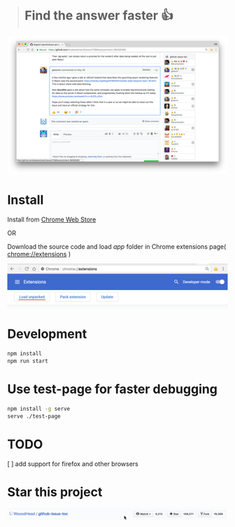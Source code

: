 > # Find the answer faster :+1:


![](screenshots/screenshot1.png)

# Install

Install from [Chrome Web Store](https://chrome.google.com/webstore/detail/github-issue-toc/ilbogmmcemabaedfhhfiodlfcejmbnge)

OR

Download the source code and load *app* folder in Chrome extensions page( [chrome://extensions](chrome://extensions) )

![](screenshots/load-unpack.png)

# Development

```bash
npm install
npm run start
```


# Use test-page for faster debugging

```bash
npm install -g serve
serve ./test-page

```

# TODO
[ ] add support for firefox and other browsers

# Star this project
![](screenshots/star.gif)

